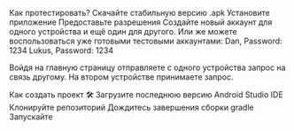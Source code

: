 Как протестировать?
Скачайте стабильную версию .apk
Установите приложение
Предоставьте разрешения
Создайте новый аккаунт для одного устройства и ещё один для другого. Или же можете воспользоваться уже готовыми тестовыми аккаунтами:
Dan, Password: 1234
Lukus, Password: 1234

Войдя на главную страницу отправляете с одного устройства запрос на связь другому. На втором устройстве принимаете запрос.

Как создать проект 🛠️
Загрузите последнюю версию Android Studio IDE
Клонируйте репозиторий
Дождитесь завершения сборки gradle
Запускайте
